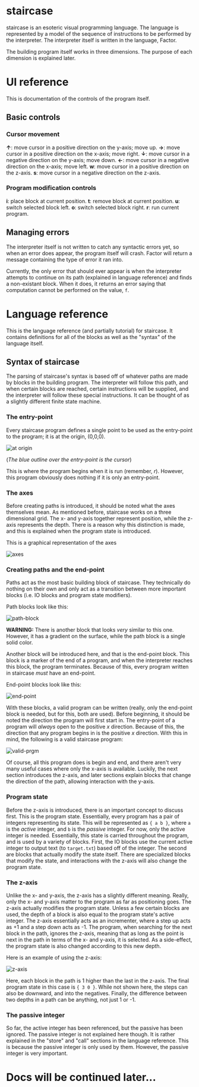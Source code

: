 staircase
====

staircase is an esoteric visual programming language.  The language is represented by a model of the sequence of instructions to be performed by the interpreter.  The interpreter itself is written in the language, Factor.

The building program itself works in three dimensions.  The purpose of each dimension is explained later.

# UI reference

This is documentation of the controls of the program itself.

## Basic controls

### Cursor movement

**↑**: move cursor in a positive direction on the y-axis; move up.
**→**: move cursor in a positive direction on the x-axis; move right.
**↓**: move cursor in a negative direction on the y-axis; move down.
**←**: move cursor in a negative direction on the x-axis; move left.
**w**: move cursor in a positive direction on the z-axis.
**s**: move cursor in a negative direction on the z-axis.

### Program modification controls

**i**: place block at current position.
**t**: remove block at current position.
**u**: switch selected block left.
**o**: switch selected block right.
**r**: run current program.

## Managing errors

The interpreter itself is not written to catch any syntactic errors yet, so when an error does appear, the program itself will crash.  Factor will return a message containing the type of error it ran into.

Currently, the only error that should ever appear is when the interpreter attempts to continue on its path (explained in language reference) and finds a non-existant block.  When it does, it returns an error saying that computation cannot be performed on the value, `f`.

# Language reference

This is the language reference (and partially tutorial) for staircase.  It contains definitions for all of the blocks as well as the "syntax" of the language itself.

## Syntax of staircase

The parsing of staircase's syntax is based off of whatever paths are made by blocks in the building program.  The interpreter will follow this path, and when certain blocks are reached, certain instructions will be supplied, and the interpreter will follow these special instructions.  It can be thought of as a slightly different finite state machine.

### The entry-point

Every staircase program defines a single point to be used as the entry-point to the program; it is at the origin, (0,0,0).

![at origin]()

(*The blue outline over the entry-point is the cursor*)

This is where the program begins when it is run (remember, *r*).  However, this program obviously does nothing if it is only an entry-point.

### The axes

Before creating paths is introduced, it should be noted what the axes themselves mean.  As mentioned before, staircase works on a three dimensional grid.  The x- and y-axis together represent position, while the z-axis represents the depth.  There is a reason why this distinction is made, and this is explained when the program state is introduced.

This is a graphical representation of the axes

![axes]()

### Creating paths and the end-point

Paths act as the most basic building block of staircase.  They technically do nothing on their own and only act as a transition between more important blocks (i.e. IO blocks and program state modifiers).

Path blocks look like this:

![path-block]()

**WARNING:** There is another block that looks *very* similar to this one.  However, it has a gradient on the surface, while the path block is a single solid color.

Another block will be introduced here, and that is the end-point block.  This block is a marker of the end of a program, and when the interpreter reaches this block, the program terminates.  Because of this, every program written in staircase *must* have an end-point.

End-point blocks look like this:

![end-point]()

With these blocks, a valid program can be written (really, only the end-point block is needed, but for this, both are used).  Before beginning, it should be noted the direction the program will first start in.  The entry-point of a program will *always* open to the positive *x* direction.  Because of this, the direction that any program begins in is the positive *x* direction.  With this in mind, the following is a valid staircase program:

![valid-prgm]()

Of course, all this program does is begin and end, and there aren't very many useful cases where only the x-axis is available.  Luckily, the next section introduces the z-axis, and later sections explain blocks that change the direction of the path, allowing interaction with the y-axis.

### Program state

Before the z-axis is introduced, there is an important concept to discuss first.  This is the program state.  Essentially, every program has a pair of integers representing its state.  This will be represented as `{ a b }`, where `a` is the *active* integer, and `b` is the *passive* integer.  For now, only the active integer is needed.  Essentially, this state is carried throughout the program, and is used by a variety of blocks.  First, the IO blocks use the current active integer to output text (to `target.txt`) based off of the integer.  The second are blocks that actually modify the state itself.  There are specialized blocks that modify the state, and interactions with the z-axis will also change the program state.

### The z-axis

Unlike the x- and y-axis, the z-axis has a slightly different meaning.  Really, only the x- and y-axis matter to the program as far as positioning goes.  The z-axis actually modifies the program state.  Unless a few certain blocks are used, the depth of a block is also equal to the program state's active integer.  The z-axis essentially acts as an incrementer, where a step up acts as +1 and a step down acts as -1.  The program, when searching for the next block in the path, ignores the z-axis, meaning that as long as the point is next in the path in terms of the x- and y-axis, it is selected.  As a side-effect, the program state is also changed according to this new depth.

Here is an example of using the z-axis:

![z-axis]()

Here, each block in the path is 1 higher than the last in the z-axis.  The final program state in this case is `{ 3 0 }`.  While not shown here, the steps can also be downward, and into the negatives.  Finally, the difference between two depths in a path can be anything, not just 1 or -1.

### The passive integer

So far, the active integer has been referenced, but the passive has been ignored.  The passive integer is not explained here though.  It is rather explained in the "store" and "call" sections in the language reference.  This is because the passive integer is only used by them.  However, the passive integer is very important.

# Docs will be continued later...